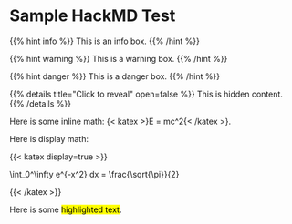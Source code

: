 # Sample HackMD Test

{{% hint info %}}
This is an info box.
{{% /hint %}}

{{% hint warning %}}
This is a warning box.
{{% /hint %}}

{{% hint danger %}}
This is a danger box.
{{% /hint %}}

{{% details title="Click to reveal" open=false %}}
This is hidden content.
{{% /details %}}

Here is some inline math: {< katex >}E = mc^2{< /katex >}.

Here is display math:

{{< katex display=true >}}

\int_0^\infty e^{-x^2} dx = \frac{\sqrt{\pi}}{2}

{{< /katex >}}

Here is some <mark>highlighted text</mark>.
